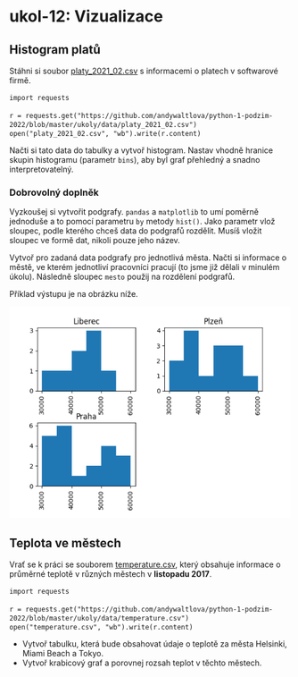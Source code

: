 # ukol-12: Vizualizace

## Histogram platů

Stáhni si soubor [platy_2021_02.csv](data/platy_2021_02.csv) s informacemi o platech v softwarové firmě.

```
import requests

r = requests.get("https://github.com/andywaltlova/python-1-podzim-2022/blob/master/ukoly/data/platy_2021_02.csv")
open("platy_2021_02.csv", "wb").write(r.content)
```

Načti si tato data do tabulky a vytvoř histogram. Nastav vhodně hranice skupin histogramu (parametr `bins`), aby byl graf přehledný a snadno interpretovatelný.

### Dobrovolný doplněk

Vyzkoušej si vytvořit podgrafy. `pandas` a `matplotlib` to umí poměrně jednoduše a to pomocí parametru `by` metody `hist()`. Jako parametr vlož sloupec, podle kterého chceš data do podgrafů rozdělit. Musíš vložit sloupec ve formě dat, nikoli pouze jeho název. 

Vytvoř pro zadaná data podgrafy pro jednotlivá města. Načti si informace o městě, ve kterém jednotliví pracovníci pracují (to jsme již dělali v minulém úkolu). Následně sloupec `mesto` použij na rozdělení podgrafů.

Příklad výstupu je na obrázku níže.

![Figure_1.png](data/Figure_1.png)

## Teplota ve městech

Vrať se k práci se souborem [temperature.csv](data/temperature.csv), který obsahuje informace o průměrné teplotě v různých městech v **listopadu 2017**.

```
import requests

r = requests.get("https://github.com/andywaltlova/python-1-podzim-2022/blob/master/ukoly/data/temperature.csv")
open("temperature.csv", "wb").write(r.content)
```

* Vytvoř tabulku, která bude obsahovat údaje o teplotě za města Helsinki, Miami Beach a Tokyo.
* Vytvoř krabicový graf a porovnej rozsah teplot v těchto městech.